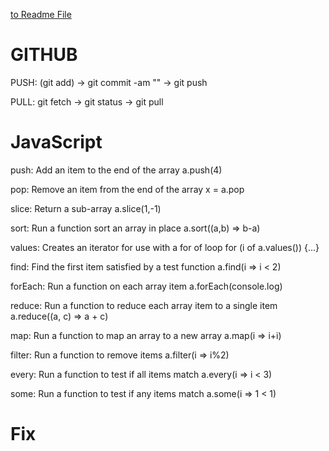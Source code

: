 
[to Readme File](README.md)
# GITHUB

PUSH:   (git add) -> git commit -am "" -> git push

PULL:   git fetch -> git status -> git pull

# JavaScript
push:	Add an item to the end of the array	a.push(4)

pop:	Remove an item from the end of the array	x = a.pop

slice:	Return a sub-array	a.slice(1,-1)

sort:	Run a function sort an array in place	a.sort((a,b) => b-a)

values:	Creates an iterator for use with a for of loop	for (i of a.values()) {...}

find:	Find the first item satisfied by a test function	a.find(i => i < 2)

forEach:	Run a function on each array item	a.forEach(console.log)

reduce:	Run a function to reduce each array item to a single item	a.reduce((a, c) => a + c)

map:	Run a function to map an array to a new array	a.map(i => i+i)

filter:	Run a function to remove items	a.filter(i => i%2)

every:	Run a function to test if all items match	a.every(i => i < 3)

some:	Run a function to test if any items match	a.some(i => 1 < 1)

# Fix